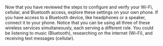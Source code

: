 Now that you have reviewed the steps to configure and verify your Wi-Fi, cellular, and Bluetooth access, explore these settings on your own phone. If you have access to a Bluetooth device, like headphones or a speaker, connect it to your phone. Notice that you can be using all three of these wireless services simultaneously, each serving a different role. You could be listening to music (Bluetooth), researching on the internet (Wi-Fi), and receiving text messages (cellular).

